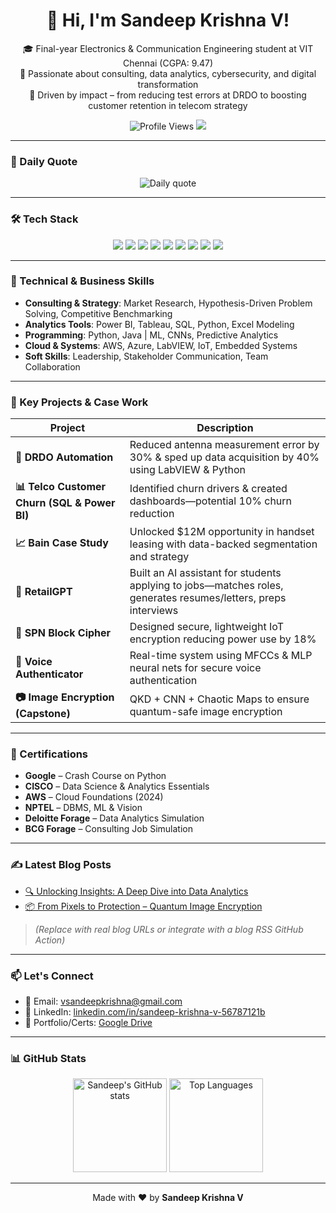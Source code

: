 <!-- README.md for krishnasandeep-v -->

<h1 align="center">👋 Hi, I'm Sandeep Krishna V!</h1>

<p align="center">
🎓 Final-year Electronics & Communication Engineering student at VIT Chennai (CGPA: 9.47)<br>
💼 Passionate about consulting, data analytics, cybersecurity, and digital transformation<br>
🚀 Driven by impact – from reducing test errors at DRDO to boosting customer retention in telecom strategy
</p>

<p align="center">
  <img src="https://komarev.com/ghpvc/?username=krishnasandeep-v&label=Profile%20views&color=brightgreen&style=flat" alt="Profile Views"/>
  <img src="https://img.shields.io/badge/Open%20to-Internships-blue?style=flat-square&logo=Handshake&logoColor=white" />
</p>

---

### 🌟 Daily Quote

<p align="center">
  <img src="https://quotes-github-readme.vercel.app/api?type=horizontal&theme=tokyonight" alt="Daily quote" />
</p>

---

### 🛠️ Tech Stack

<p align="center">
  <img src="https://img.shields.io/badge/Python-3776AB?style=for-the-badge&logo=python&logoColor=white"/>
  <img src="https://img.shields.io/badge/Java-ED8B00?style=for-the-badge&logo=java&logoColor=white"/>
  <img src="https://img.shields.io/badge/SQL-316192?style=for-the-badge&logo=postgresql&logoColor=white"/>
  <img src="https://img.shields.io/badge/Power%20BI-F2C811?style=for-the-badge&logo=powerbi&logoColor=black"/>
  <img src="https://img.shields.io/badge/Tableau-E97627?style=for-the-badge&logo=tableau&logoColor=white"/>
  <img src="https://img.shields.io/badge/AWS-232F3E?style=for-the-badge&logo=amazon-aws&logoColor=white"/>
  <img src="https://img.shields.io/badge/Azure-0078D4?style=for-the-badge&logo=microsoftazure&logoColor=white"/>
  <img src="https://img.shields.io/badge/LabVIEW-FFDB00?style=for-the-badge&logo=ni&logoColor=black"/>
  <img src="https://img.shields.io/badge/IoT-00A6D6?style=for-the-badge&logo=raspberrypi&logoColor=white"/>
</p>

---

### 💼 Technical & Business Skills

- **Consulting & Strategy**: Market Research, Hypothesis-Driven Problem Solving, Competitive Benchmarking  
- **Analytics Tools**: Power BI, Tableau, SQL, Python, Excel Modeling  
- **Programming**: Python, Java | ML, CNNs, Predictive Analytics  
- **Cloud & Systems**: AWS, Azure, LabVIEW, IoT, Embedded Systems  
- **Soft Skills**: Leadership, Stakeholder Communication, Team Collaboration

---

### 🚀 Key Projects & Case Work

| Project | Description |
|--------|-------------|
| **🔬 DRDO Automation** | Reduced antenna measurement error by 30% & sped up data acquisition by 40% using LabVIEW & Python |
| **📊 Telco Customer Churn (SQL & Power BI)** | Identified churn drivers & created dashboards—potential 10% churn reduction |
| **📈 Bain Case Study** | Unlocked $12M opportunity in handset leasing with data-backed segmentation and strategy |
| **🤖 RetailGPT** | Built an AI assistant for students applying to jobs—matches roles, generates resumes/letters, preps interviews |
| **🔐 SPN Block Cipher** | Designed secure, lightweight IoT encryption reducing power use by 18% |
| **🧠 Voice Authenticator** | Real-time system using MFCCs & MLP neural nets for secure voice authentication |
| **📷 Image Encryption (Capstone)** | QKD + CNN + Chaotic Maps to ensure quantum-safe image encryption |

---

### 📃 Certifications

- **Google** – Crash Course on Python  
- **CISCO** – Data Science & Analytics Essentials  
- **AWS** – Cloud Foundations (2024)  
- **NPTEL** – DBMS, ML & Vision  
- **Deloitte Forage** – Data Analytics Simulation  
- **BCG Forage** – Consulting Job Simulation

---

### ✍️ Latest Blog Posts

<!-- BLOG-POST-LIST:START -->
- [🔍 Unlocking Insights: A Deep Dive into Data Analytics](https://yourblog.com/data-analytics-deep-dive)
- [📦 From Pixels to Protection – Quantum Image Encryption](https://yourblog.com/quantum-image-encryption)
<!-- BLOG-POST-LIST:END -->

> *(Replace with real blog URLs or integrate with a blog RSS GitHub Action)*

---

### 📫 Let's Connect

- 📧 Email: [vsandeepkrishna@gmail.com](mailto:vsandeepkrishna@gmail.com)  
- 🔗 LinkedIn: [linkedin.com/in/sandeep-krishna-v-56787121b](https://www.linkedin.com/in/sandeep-krishna-v-56787121b)  
- 📂 Portfolio/Certs: [Google Drive](https://drive.google.com/file/d/1MFndVxmhe5pj-mKbSO7ugkB2044MkpNd/view?usp=drivesdk)  

---

### 📊 GitHub Stats

<p align="center">
  <img src="https://github-readme-stats.vercel.app/api?username=krishnasandeep-v&show_icons=true&theme=radical" alt="Sandeep's GitHub stats" height="150"/>
  <img src="https://github-readme-stats.vercel.app/api/top-langs/?username=krishnasandeep-v&layout=compact&theme=radical" alt="Top Languages" height="150"/>
</p>

---

<p align="center">
  Made with ❤️ by <strong>Sandeep Krishna V</strong>
</p>

